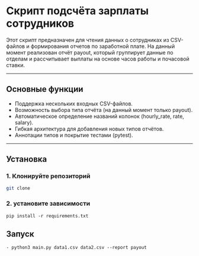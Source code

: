 # Скрипт подсчёта зарплаты сотрудников



Этот скрипт предназначен для чтения данных о сотрудниках из CSV-файлов и формирования отчетов по заработной плате.
На данный момент реализован отчёт payout, который группирует данные по отделам и рассчитывает выплаты на основе часов работы и почасовой ставки.

---



## Основные функции


- Поддержка нескольких входных CSV-файлов.
- Возможность выбора типа отчёта (на данный момент только payout).
- Автоматическое определение названий колонок (hourly_rate, rate, salary).
- Гибкая архитектура для добавления новых типов отчётов.
- Аннотации типов и покрытие тестами (pytest).

---

## Установка

### 1. Клонируйте репозиторий

```bash
git clone 
```

### 2. установите зависимости
```
pip install -r requirements.txt
```


## Запуск
```commandline
- python3 main.py data1.csv data2.csv --report payout

```